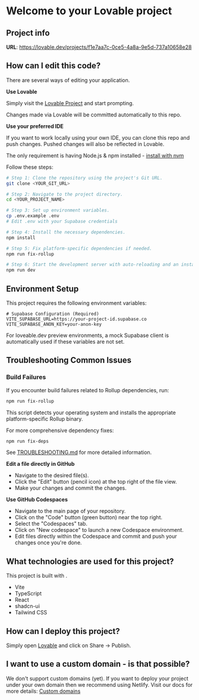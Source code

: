 # Welcome to your Lovable project

## Project info

**URL**: https://lovable.dev/projects/f1e7aa7c-0ce5-4a8a-9e5d-737a10658e28

## How can I edit this code?

There are several ways of editing your application.

**Use Lovable**

Simply visit the
[Lovable Project](https://lovable.dev/projects/f1e7aa7c-0ce5-4a8a-9e5d-737a10658e28) and start
prompting.

Changes made via Lovable will be committed automatically to this repo.

**Use your preferred IDE**

If you want to work locally using your own IDE, you can clone this repo and push changes. Pushed
changes will also be reflected in Lovable.

The only requirement is having Node.js & npm installed -
[install with nvm](https://github.com/nvm-sh/nvm#installing-and-updating)

Follow these steps:

```sh
# Step 1: Clone the repository using the project's Git URL.
git clone <YOUR_GIT_URL>

# Step 2: Navigate to the project directory.
cd <YOUR_PROJECT_NAME>

# Step 3: Set up environment variables.
cp .env.example .env
# Edit .env with your Supabase credentials

# Step 4: Install the necessary dependencies.
npm install

# Step 5: Fix platform-specific dependencies if needed.
npm run fix-rollup

# Step 6: Start the development server with auto-reloading and an instant preview.
npm run dev
```

## Environment Setup

This project requires the following environment variables:

```
# Supabase Configuration (Required)
VITE_SUPABASE_URL=https://your-project-id.supabase.co
VITE_SUPABASE_ANON_KEY=your-anon-key
```

For loveable.dev preview environments, a mock Supabase client is automatically used if these
variables are not set.

## Troubleshooting Common Issues

### Build Failures

If you encounter build failures related to Rollup dependencies, run:

```sh
npm run fix-rollup
```

This script detects your operating system and installs the appropriate platform-specific Rollup
binary.

For more comprehensive dependency fixes:

```sh
npm run fix-deps
```

See [TROUBLESHOOTING.md](./TROUBLESHOOTING.md) for more detailed information.

**Edit a file directly in GitHub**

- Navigate to the desired file(s).
- Click the "Edit" button (pencil icon) at the top right of the file view.
- Make your changes and commit the changes.

**Use GitHub Codespaces**

- Navigate to the main page of your repository.
- Click on the "Code" button (green button) near the top right.
- Select the "Codespaces" tab.
- Click on "New codespace" to launch a new Codespace environment.
- Edit files directly within the Codespace and commit and push your changes once you're done.

## What technologies are used for this project?

This project is built with .

- Vite
- TypeScript
- React
- shadcn-ui
- Tailwind CSS

## How can I deploy this project?

Simply open [Lovable](https://lovable.dev/projects/f1e7aa7c-0ce5-4a8a-9e5d-737a10658e28) and click
on Share -> Publish.

## I want to use a custom domain - is that possible?

We don't support custom domains (yet). If you want to deploy your project under your own domain then
we recommend using Netlify. Visit our docs for more details:
[Custom domains](https://docs.lovable.dev/tips-tricks/custom-domain/)

